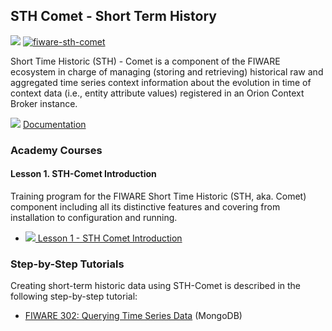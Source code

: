 <hr class="core" style="display:none"/>
<h2>STH Comet - Short Term History</h2>

[![](https://nexus.lab.fiware.org/repository/raw/public/badges/chapters/core.svg)](https://github.com/FIWARE/catalogue/blob/master/core/README.md)
[![fiware-sth-comet](https://nexus.lab.fiware.org/repository/raw/public/badges/stackoverflow/sth-comet.svg)](https://stackoverflow.com/questions/tagged/fiware-sth-comet)

Short Time Historic (STH) - Comet is a component of the FIWARE ecosystem in charge of managing (storing and retrieving)
historical raw and aggregated time series context information about the evolution in time of context data (i.e., entity
attribute values) registered in an Orion Context Broker instance.

![](https://fiware-ops.github.io/docs.academy/img/books.png) [Documentation](https://fiware-sth-comet.rtfd.io)

<h3>Academy Courses</h3>

<h4>Lesson 1. STH-Comet Introduction</h4>

Training program for the FIWARE Short Time Historic (STH, aka. Comet) component including all its distinctive features
and covering from installation to configuration and running.

-   <a href="https://fiware-ops.github.io/docs.academy/sth-comet/sth-comet1.pdf">![](https://fiware-ops.github.io/docs.academy/img/pdf.png)
    Lesson 1 - STH Comet Introduction</a>

<h3>Step-by-Step Tutorials</h3>

Creating short-term historic data using STH-Comet is described in the following step-by-step tutorial:

-   [FIWARE 302: Querying Time Series Data](https://fiware-tutorials.readthedocs.io/en/latest/short-term-history)
    (MongoDB)
